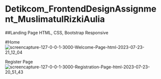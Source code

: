 # Detikcom_FrontendDesignAssignment_MuslimatulRizkiAulia
##Landing Page HTML, CSS, Bootstrap Responsive

#Home
![screencapture-127-0-0-1-3000-Welcome-Page-html-2023-07-23-21_12_04](https://github.com/RizkiAulia1999/Detikcom_FrontendDesignAssignment_MuslimatulRizkiAulia/assets/55042970/724cf262-0480-45ac-b28b-d9b58d635a8e)

Register Page
![screencapture-127-0-0-1-3000-Registration-Page-html-2023-07-23-20_51_43](https://github.com/RizkiAulia1999/Detikcom_FrontendDesignAssignment_MuslimatulRizkiAulia/assets/55042970/bcc7012b-0cf3-48c4-9f45-3f8ea1abe16f)



